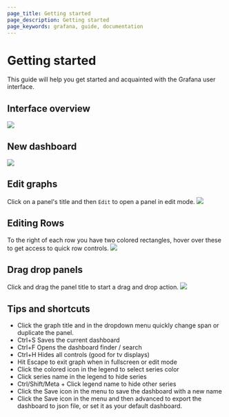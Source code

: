 ```yaml
---
page_title: Getting started
page_description: Getting started
page_keywords: grafana, guide, documentation
---
```


# Getting started
This guide will help you get started and acquainted with the Grafana user interface.

## Interface overview
<img src="/img/v1/interface_guide1.png" class="no-shadow">

## New dashboard
![](/img/animated_gifs/new_dashboard.gif)

## Edit graphs
Click on a panel's title and then ``Edit`` to open a panel in edit mode.
![](/img/v1/edit_graph_ui_guide.png)

## Editing Rows
To the right of each row you have two colored rectangles, hover over these to get access to quick row controls.
![](/img/animated_gifs/row_edit_menu.gif)

## Drag drop panels
Click and drag the panel title to start a drag and drop action.
![](/animated_gifs/drag_drop.gif)

## Tips and shortcuts

* Click the graph title and in the dropdown menu quickly change span or duplicate the panel.
* Ctrl+S Saves the current dashboard
* Ctrl+F Opens the dashboard finder / search
* Ctrl+H Hides all controls (good for tv displays)
* Hit Escape to exit graph when in fullscreen or edit mode
* Click the colored icon in the legend to select series color
* Click series name in the legend to hide series
* Ctrl/Shift/Meta + Click legend name to hide other series
* Click the Save icon in the menu to save the dashboard with a new name
* Click the Save icon in the menu and then advanced to export the dashboard to json file, or set it as your default dashboard.












